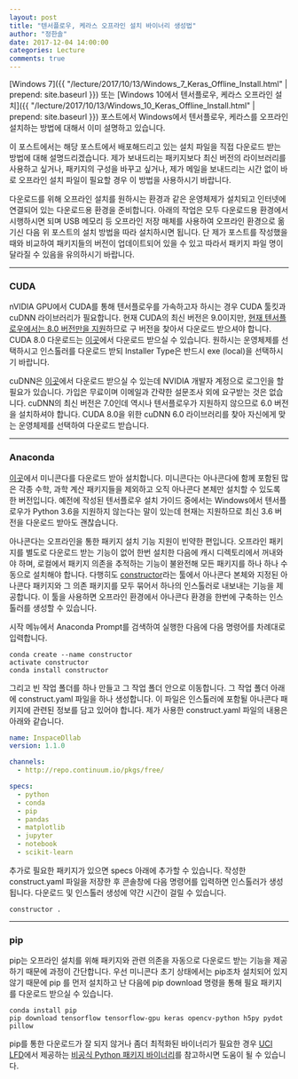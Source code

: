 ```yaml
---
layout: post
title: "텐서플로우, 케라스 오프라인 설치 바이너리 생성법"
author: "정한솔"
date: 2017-12-04 14:00:00
categories: Lecture
comments: true
---
```


[Windows 7]({{ "/lecture/2017/10/13/Windows_7_Keras_Offline_Install.html" | prepend: site.baseurl }}) 또는 [Windows 10에서 텐서플로우, 케라스 오프라인 설치]({{ "/lecture/2017/10/13/Windows_10_Keras_Offline_Install.html" | prepend: site.baseurl }}) 포스트에서 Windows에서 텐서플로우, 케라스를 오프라인 설치하는 방법에 대해서 이미 설명하고 있습니다.

이 포스트에서는 해당 포스트에서 배포해드리고 있는 설치 파일을 직접 다운로드 받는 방법에 대해 설명드리겠습니다. 제가 보내드리는 패키지보다 최신 버전의 라이브러리를 사용하고 싶거나, 패키지의 구성을 바꾸고 싶거나, 제가 메일을 보내드리는 시간 없이 바로 오프라인 설치 파일이 필요할 경우 이 방법을 사용하시기 바랍니다.

다운로드를 위해 오프라인 설치를 원하시는 환경과 같은 운영체제가 설치되고 인터넷에 연결되어 있는 다운로드용 환경을 준비합니다. 아래의 작업은 모두 다운로드용 환경에서 시행하시면 되며 USB 메모리 등 오프라인 저장 매체를 사용하여 오프라인 환경으로 옮기신 다음 위 포스트의 설치 방법을 따라 설치하시면 됩니다. 단 제가 포스트를 작성했을 때와 비교하여 패키지들의 버전이 업데이트되어 있을 수 있고 따라서 패키지 파일 명이 달라질 수 있음을 유의하시기 바랍니다.

---

### CUDA

nVIDIA GPU에서 CUDA를 통해 텐서플로우를 가속하고자 하시는 경우 CUDA 툴킷과 cuDNN 라이브러리가 필요합니다. 현재 CUDA의 최신 버전은 9.0이지만, [현재 텐서플로우에서는 8.0 버전만을 지원](https://www.tensorflow.org/install/install_windows)하므로 구 버전을 찾아서 다운로드 받으셔야 합니다. CUDA 8.0 다운로드는 [이곳](https://developer.nvidia.com/cuda-80-ga2-download-archive)에서 다운로드 받으실 수 있습니다. 원하시는 운영체제를 선택하시고 인스톨러를 다운로드 받되 Installer Type은 반드시 exe (local)을 선택하시기 바랍니다.

cuDNN은 [이곳](https://developer.nvidia.com/cudnn)에서 다운로드 받으실 수 있는데 NVIDIA 개발자 계정으로 로그인을 할 필요가 있습니다. 가입은 무료이며 이메일과 간략한 설문조사 외에 요구받는 것은 없습니다. cuDNN의 최신 버전은 7.0인데 역시나 텐서플로우가 지원하지 않으므로 6.0 버전을 설치하셔야 합니다. CUDA 8.0을 위한 cuDNN 6.0 라이브러리를 찾아 자신에게 맞는 운영체제를 선택하여 다운로드 받습니다.

---

### Anaconda

[이곳](https://conda.io/miniconda.html)에서 미니콘다를 다운로드 받아 설치합니다. 미니콘다는 아나콘다에 함께 포함된 많은 각종 수학, 과학 계산 패키지들을 제외하고 오직 아나콘다 본체만 설치할 수 있도록 한 버전입니다. 예전에 작성된 텐서플로우 설치 가이드 중에서는 Windows에서 텐서플로우가 Python 3.6을 지원하지 않는다는 말이 있는데 현재는 지원하므로 최신 3.6 버전을 다운로드 받아도 괜찮습니다.

아나콘다는 오프라인을 통한 패키지 설치 기능 지원이 빈약한 편입니다. 오프라인 패키지를 별도로 다운로드 받는 기능이 없어 한번 설치한 다음에 캐시 디렉토리에서 꺼내와야 하며, 로컬에서 패키지 의존을 추적하는 기능이 불완전해 모든 패키지를 하나 하나 수동으로 설치해야 합니다. 다행히도 [constructor](https://github.com/conda/constructor)라는 툴에서 아나콘다 본체와 지정된 아나콘다 패키지와 그 의존 패키지를 모두 묶어서 하나의 인스톨러로 내보내는 기능을 제공합니다. 이 툴을 사용하면 오프라인 환경에서 아나콘다 환경을 한번에 구축하는 인스톨러를 생성할 수 있습니다.

시작 메뉴에서 Anaconda Prompt를 검색하여 실행한 다음에 다음 명령어를 차례대로 입력합니다.

```
conda create --name constructor
activate constructor
conda install constructor
```

그리고 빈 작업 폴더를 하나 만들고 그 작업 폴더 안으로 이동합니다. 그 작업 폴더 아래에 construct.yaml 파일을 하나 생성합니다. 이 파일은 인스톨러에 포함될 아나콘다 패키지에 관련된 정보를 담고 있어야 합니다. 제가 사용한 construct.yaml 파일의 내용은 아래와 같습니다.

```yaml
name: InspaceDllab
version: 1.1.0

channels:
  - http://repo.continuum.io/pkgs/free/

specs:
  - python
  - conda
  - pip
  - pandas
  - matplotlib
  - jupyter
  - notebook
  - scikit-learn
```

추가로 필요한 패키지가 있으면 specs 아래에 추가할 수 있습니다. 작성한 construct.yaml 파일을 저장한 후 콘솔창에 다음 명령어를 입력하면 인스톨러가 생성됩니다. 다운로드 및 인스톨러 생성에 약간 시간이 걸릴 수 있습니다.

```
constructor .
```

---

### pip

pip는 오프라인 설치를 위해 패키지와 관련 의존을 자동으로 다운로드 받는 기능을 제공하기 때문에 과정이 간단합니다. 우선 미니콘다 초기 상태에서는 pip조차 설치되어 있지 않기 때문에 pip 를 먼저 설치하고 난 다음에 pip download 명령을 통해 필요 패키지를 다운로드 받으실 수 있습니다.

```
conda install pip
pip download tensorflow tensorflow-gpu keras opencv-python h5py pydot pillow
```

pip를 통한 다운로드가 잘 되지 않거나 좀더 최적화된 바이너리가 필요한 경우 [UCI](https://uci.edu/) [LFD](https://www.lfd.uci.edu/)에서 제공하는 [비공식 Python 패키지 바이너리](https://www.lfd.uci.edu/~gohlke/pythonlibs/)를 참고하시면 도움이 될 수 있습니다.
